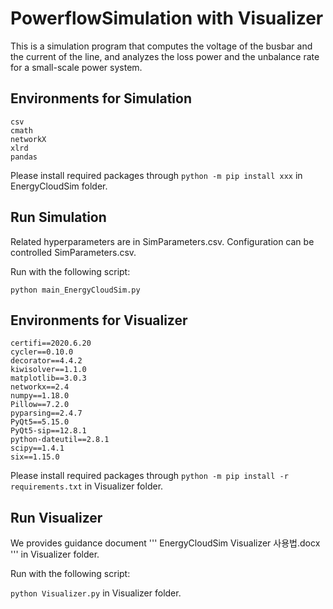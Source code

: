 # PowerflowSimulation with Visualizer

This is a simulation program that computes the voltage of the busbar and the current of the line, 
and analyzes the loss power and the unbalance rate for a small-scale power system.

## Environments for Simulation
```shell script
csv
cmath
networkX
xlrd
pandas
```
Please install required packages through ``` python -m pip install xxx ``` in EnergyCloudSim folder.

## Run Simulation
Related hyperparameters are in SimParameters.csv. 
Configuration can be controlled SimParameters.csv.

Run with the following script:

```python main_EnergyCloudSim.py```


## Environments for Visualizer
```shell script
certifi==2020.6.20
cycler==0.10.0
decorator==4.4.2
kiwisolver==1.1.0
matplotlib==3.0.3
networkx==2.4
numpy==1.18.0
Pillow==7.2.0
pyparsing==2.4.7
PyQt5==5.15.0
PyQt5-sip==12.8.1
python-dateutil==2.8.1
scipy==1.4.1
six==1.15.0
```
Please install required packages through ``` python -m pip install -r requirements.txt ``` in Visualizer folder.


## Run Visualizer
We provides guidance document ''' EnergyCloudSim Visualizer 사용법.docx ''' in Visualizer folder.

Run with the following script:

```python Visualizer.py``` in Visualizer folder.

